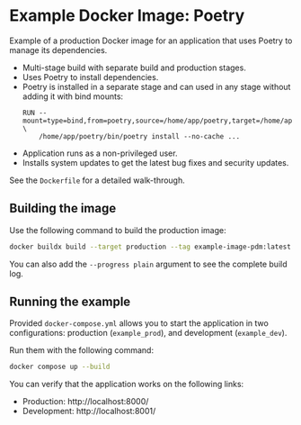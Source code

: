 # Example Docker Image: Poetry

Example of a production Docker image for an application that uses Poetry to manage its dependencies.

* Multi-stage build with separate build and production stages.
* Uses Poetry to install dependencies.
* Poetry is installed in a separate stage and can used in any stage without adding it with bind mounts:
    ```docker
    RUN --mount=type=bind,from=poetry,source=/home/app/poetry,target=/home/app/poetry \
        /home/app/poetry/bin/poetry install --no-cache ...
    ```
* Application runs as a non-privileged user.
* Installs system updates to get the latest bug fixes and security updates.

See the `Dockerfile` for a detailed walk-through.


## Building the image

Use the following command to build the production image:

```bash
docker buildx build --target production --tag example-image-pdm:latest .
```

You can also add the `--progress plain` argument to see the complete build log.


## Running the example

Provided `docker-compose.yml` allows you to start the application in two configurations: production (`example_prod`),
and development (`example_dev`).

Run them with the following command:

```bash
docker compose up --build
```

You can verify that the application works on the following links:

* Production: http://localhost:8000/
* Development: http://localhost:8001/
